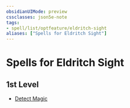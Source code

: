 ```yaml
---
obsidianUIMode: preview
cssclasses: json5e-note
tags:
- spell/list/optfeature/eldritch-sight
aliases: ["Spells for Eldritch Sight"]
---
```

# Spells for Eldritch Sight

## 1st Level

- [Detect Magic](detect-magic "PHB")
